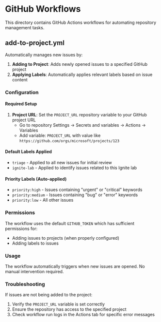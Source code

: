 # GitHub Workflows

This directory contains GitHub Actions workflows for automating repository management tasks.

## add-to-project.yml

Automatically manages new issues by:

1. **Adding to Project**: Adds newly opened issues to a specified GitHub project
2. **Applying Labels**: Automatically applies relevant labels based on issue content

### Configuration

#### Required Setup

1. **Project URL**: Set the `PROJECT_URL` repository variable to your GitHub project URL
   - Go to repository Settings → Secrets and variables → Actions → Variables
   - Add variable: `PROJECT_URL` with value like `https://github.com/orgs/microsoft/projects/123`

#### Default Labels Applied

- `triage` - Applied to all new issues for initial review
- `ignite-lab` - Applied to identify issues related to this Ignite lab

#### Priority Labels (Auto-applied)

- `priority:high` - Issues containing "urgent" or "critical" keywords
- `priority:medium` - Issues containing "bug" or "error" keywords  
- `priority:low` - All other issues

### Permissions

The workflow uses the default `GITHUB_TOKEN` which has sufficient permissions for:
- Adding issues to projects (when properly configured)
- Adding labels to issues

### Usage

The workflow automatically triggers when new issues are opened. No manual intervention required.

### Troubleshooting

If issues are not being added to the project:
1. Verify the `PROJECT_URL` variable is set correctly
2. Ensure the repository has access to the specified project
3. Check workflow run logs in the Actions tab for specific error messages